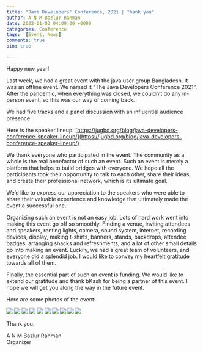 ```yaml
---
title: "Java Developers' Conference, 2021 | Thank you"
author: A N M Bazlur Rahman
date: 2022-01-03 04:00:00 +0000
categories: Conference 
tags:  [Event, News]
comments: true
pin: true

---
```


Happy new year! 


Last week, we had a great event with the java user group Bangladesh. It was an offline event. We named it “The Java Developers Conference 2021”. After the pandemic, when everything was closed, we couldn’t do any in-person event, so this was our way of coming back. 


We had five tracks and a panel discussion with an influential audience presence. 


Here is the speaker lineup: [https://jugbd.org/blog/java-developers-conference-speaker-lineup/](https://jugbd.org/blog/java-developers-conference-speaker-lineup/)


We thank everyone who participated in the event. The community as a whole is the real benefactor of such an event. Such an event is merely a platform that helps to build bridges with everyone. We hope all the participants took their opportunity to talk to each other, share their ideas, and create their professional network, which is its ultimate goal. 


We’d like to express our appreciation to the speakers who were able to share their valuable experience and knowledge that ultimately made the event a successful one. 


Organizing such an event is not an easy job. Lots of hard work went into making this event go off so smoothly. Finding a venue, inviting attendees and speakers, renting lights, camera, sound system, internet, recording devices, display, making t-shirts, banners, stands, backdrops, attendee badges,  arranging snacks and refreshments, and a lot of other small details go into making an event. Luckily, we had a great team of volunteers, and everyone did a splendid job. I would like to convey my heartfelt gratitude towards all of them.


Finally, the essential part of such an event is funding. We would like to extend our gratitude and thank bKash for being a partner of this event. I hope we will get you along the way in the future event. 


Here are some photos of the event: 


![](/assets/media/810_2739.jpeg)
![](/assets/media/810_2922.jpeg)
![](/assets/media/DSC_3250.jpeg)
![](/assets/media/DSC_3308.jpeg)
![](/assets/media/DSC_3322.jpeg)
![](/assets/media/DSC_3367.jpeg)
![](/assets/media/DSC_3377.jpeg)
![](/assets/media/DSC_3390.jpeg)
![](/assets/media/DSC_3415.jpeg)
![](/assets/media/DSC_3436.jpeg)


Thank you. 

A N M Bazlur Rahman\
Organizer

